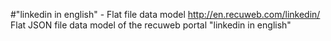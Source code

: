 #"linkedin in english" - Flat file data model
http://en.recuweb.com/linkedin/
Flat JSON file data model of the recuweb portal "linkedin in english"
